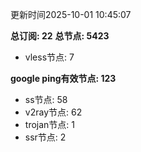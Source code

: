 更新时间2025-10-01 10:45:07

**总订阅: 22**
**总节点: 5423**
- vless节点: 7

**google ping有效节点: 123**
- ss节点: 58
- v2ray节点: 62
- trojan节点: 1
- ssr节点: 2
